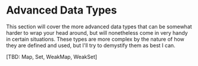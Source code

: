 # Advanced Data Types

This section will cover the more advanced data types that can be somewhat harder to wrap your head around, but will nonetheless come in very handy in certain situations. These types are more complex by the nature of how they are defined and used, but I'll try to demystify them as best I can.

\[TBD: Map, Set, WeakMap, WeakSet\]

